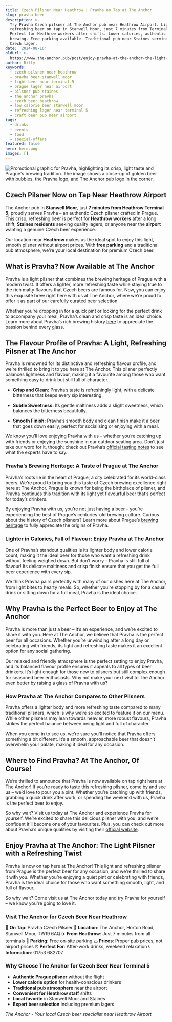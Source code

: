 ```yaml
---
title: Czech Pilsner Near Heathrow | Pravha on Tap at The Anchor
slug: pravha-beer
description: >-
  Try Pravha Czech pilsner at The Anchor pub near Heathrow Airport. Light,
  refreshing beer on tap in Stanwell Moor, just 7 minutes from Terminal 5.
  Perfect for Heathrow workers after shifts. Lower calories, authentic Prague
  brewing. Free parking available. Traditional pub near Staines serving premium
  Czech lager.
date: '2024-08-16'
oldUrl: >-
  https://www.the-anchor.pub/post/enjoy-pravha-at-the-anchor-the-light-and-refreshin
author: Billy
keywords:
  - czech pilsner near heathrow
  - pravha beer stanwell moor
  - light beer near terminal 5
  - prague lager near airport
  - pilsner pub staines
  - the anchor pravha
  - czech beer heathrow
  - low calorie beer stanwell moor
  - refreshing lager near terminal 5
  - craft beer pub near airport
tags:
  - drinks
  - events
  - food
  - special-offers
featured: false
hero: hero.png
images: []
---
```


![Promotional graphic for Pravha, highlighting its crisp, light taste and Prague's brewing tradition. The image shows a close-up of golden beer with bubbles, the Pravha logo, and The Anchor pub logo in the corner.](/content/blog/enjoy-pravha-at-the-anchor-the-light-and-refreshin/hero.png)

  

## Czech Pilsner Now on Tap Near Heathrow Airport

The Anchor pub in **Stanwell Moor**, just **7 minutes from Heathrow Terminal 5**, proudly serves Pravha – an authentic Czech pilsner crafted in Prague. This crisp, refreshing beer is perfect for **Heathrow workers** after a long shift, **Staines residents** seeking quality lagers, or anyone near the **airport** wanting a genuine Czech beer experience.

Our location near **Heathrow** makes us the ideal spot to enjoy this light, smooth pilsner without airport prices. With **free parking** and a traditional pub atmosphere, we're your local destination for premium Czech beer.

  

## **What is Pravha? Now Available at The Anchor**

Pravha is a light pilsner that combines the brewing heritage of Prague with a modern twist. It offers a lighter, more refreshing taste while staying true to the rich malty flavours that Czech beers are famous for. Now, you can enjoy this exquisite brew right here with us at The Anchor, where we’re proud to offer it as part of our carefully curated beer selection.

Whether you’re dropping in for a quick pint or looking for the perfect drink to accompany your meal, Pravha’s clean and crisp taste is an ideal choice. Learn more about Pravha’s rich brewing history [here](https://www.pravha.co.uk/) to appreciate the passion behind every glass.

  

## **The Flavour Profile of Pravha: A Light, Refreshing Pilsner at The Anchor**

Pravha is renowned for its distinctive and refreshing flavour profile, and we’re thrilled to bring it to you here at The Anchor. This pilsner perfectly balances lightness and flavour, making it a favourite among those who want something easy to drink but still full of character.

*   **Crisp and Clean:** Pravha’s taste is refreshingly light, with a delicate bitterness that keeps every sip interesting.
    
*   **Subtle Sweetness:** Its gentle maltiness adds a slight sweetness, which balances the bitterness beautifully.
    
*   **Smooth Finish:** Pravha’s smooth body and clean finish make it a beer that goes down easily, perfect for socialising or enjoying with a meal.
    

  

We know you’ll love enjoying Pravha with us – whether you’re catching up with friends or enjoying the sunshine in our outdoor seating area. Don’t just take our word for it, though; check out Pravha’s [official tasting notes](https://www.pravha.co.uk/#our-story) to see what the experts have to say.

  

### **Pravha’s Brewing Heritage: A Taste of Prague at The Anchor**

Pravha’s roots lie in the heart of Prague, a city celebrated for its world-class beers. We’re proud to bring you this taste of Czech brewing excellence right here at The Anchor. Prague is known for being the birthplace of pilsner, and Pravha continues this tradition with its light yet flavourful beer that’s perfect for today’s drinkers.

By enjoying Pravha with us, you’re not just having a beer – you’re experiencing the best of Prague’s centuries-old brewing culture. Curious about the history of Czech pilsners? Learn more about Prague’s [brewing heritage](https://www.beerprague.com/czech-brewing-history) to fully appreciate the origins of Pravha.

  

### **Lighter in Calories, Full of Flavour: Enjoy Pravha at The Anchor**

One of Pravha’s standout qualities is its lighter body and lower calorie count, making it the ideal beer for those who want a refreshing drink without feeling weighed down. But don’t worry – Pravha is still full of flavour! Its delicate maltiness and crisp finish ensure that you get the full beer experience with every sip.

We think Pravha pairs perfectly with many of our dishes here at The Anchor, from light bites to hearty meals. So, whether you’re stopping by for a casual drink or sitting down for a full meal, Pravha is the ideal choice.

  

## **Why Pravha is the Perfect Beer to Enjoy at The Anchor**

Pravha is more than just a beer – it’s an experience, and we’re excited to share it with you. Here at The Anchor, we believe that Pravha is the perfect beer for all occasions. Whether you’re unwinding after a long day or celebrating with friends, its light and refreshing taste makes it an excellent option for any social gathering.

Our relaxed and friendly atmosphere is the perfect setting to enjoy Pravha, and its balanced flavour profile ensures it appeals to all types of beer drinkers. It’s light enough for those new to pilsners but still complex enough for seasoned beer enthusiasts. Why not make your next visit to The Anchor even better by raising a glass of Pravha with us?

  

### **How Pravha at The Anchor Compares to Other Pilsners**

Pravha offers a lighter body and more refreshing taste compared to many traditional pilsners, which is why we’re so excited to feature it on our menu. While other pilsners may lean towards heavier, more robust flavours, Pravha strikes the perfect balance between being light and full of character.

  

When you come in to see us, we’re sure you’ll notice that Pravha offers something a bit different. It’s a smooth, approachable beer that doesn’t overwhelm your palate, making it ideal for any occasion.

  

## W**here to Find Pravha? At The Anchor, Of Course!**

We’re thrilled to announce that Pravha is now available on tap right here at The Anchor! If you’re ready to taste this refreshing pilsner, come by and see us – we’d love to pour you a pint. Whether you’re catching up with friends, grabbing a quick drink after work, or spending the weekend with us, Pravha is the perfect beer to enjoy.

So why wait? Visit us today at The Anchor and experience Pravha for yourself. We’re excited to share this delicious pilsner with you, and we’re confident it’ll become one of your favourites. Plus, you can check out more about Pravha’s unique qualities by visiting their [official website](https://www.pravha.co.uk/).

  

## **Enjoy Pravha at The Anchor: The Light Pilsner with a Refreshing Twist**

Pravha is now on tap here at The Anchor! This light and refreshing pilsner from Prague is the perfect beer for any occasion, and we’re thrilled to share it with you. Whether you’re enjoying a quiet pint or celebrating with friends, Pravha is the ideal choice for those who want something smooth, light, and full of flavour.

  

So why wait? Come visit us at The Anchor today and try Pravha for yourself – we know you're going to love it.

### Visit The Anchor for Czech Beer Near Heathrow

🍺 **On Tap**: Pravha Czech Pilsner
📍 **Location**: The Anchor, Horton Road, Stanwell Moor, TW19 6AQ
✈️ **From Heathrow**: Just 7 minutes from all terminals
🚗 **Parking**: Free on-site parking
💷 **Prices**: Proper pub prices, not airport prices
⏰ **Perfect For**: After-work drinks, weekend relaxation
📞 **Information**: 01753 682707

### Why Choose The Anchor for Czech Beer Near Terminal 5

- **Authentic Prague pilsner** without the flight
- **Lower calorie option** for health-conscious drinkers
- **Traditional pub atmosphere** near the airport
- **Convenient for Heathrow staff** shifts
- **Local favorite** in Stanwell Moor and Staines
- **Expert beer selection** including premium lagers

*The Anchor - Your local Czech beer specialist near Heathrow Airport*
